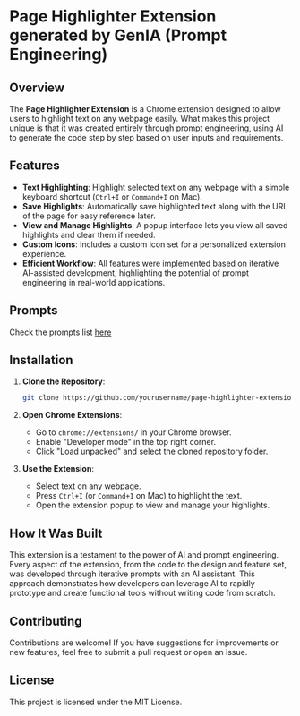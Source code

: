 
# Page Highlighter Extension generated by GenIA (Prompt Engineering)

## Overview

The **Page Highlighter Extension** is a Chrome extension designed to allow users to highlight text on any webpage easily. What makes this project unique is that it was created entirely through prompt engineering, using AI to generate the code step by step based on user inputs and requirements.

## Features

- **Text Highlighting**: Highlight selected text on any webpage with a simple keyboard shortcut (`Ctrl+I` or `Command+I` on Mac).
- **Save Highlights**: Automatically save highlighted text along with the URL of the page for easy reference later.
- **View and Manage Highlights**: A popup interface lets you view all saved highlights and clear them if needed.
- **Custom Icons**: Includes a custom icon set for a personalized extension experience.
- **Efficient Workflow**: All features were implemented based on iterative AI-assisted development, highlighting the potential of prompt engineering in real-world applications.

## Prompts
Check the prompts list [here](prompts_list.md)

## Installation

1. **Clone the Repository**:
    ```bash
    git clone https://github.com/yourusername/page-highlighter-extension.git
    ```
2. **Open Chrome Extensions**:
    - Go to `chrome://extensions/` in your Chrome browser.
    - Enable "Developer mode" in the top right corner.
    - Click "Load unpacked" and select the cloned repository folder.

3. **Use the Extension**:
    - Select text on any webpage.
    - Press `Ctrl+I` (or `Command+I` on Mac) to highlight the text.
    - Open the extension popup to view and manage your highlights.

## How It Was Built

This extension is a testament to the power of AI and prompt engineering. Every aspect of the extension, from the code to the design and feature set, was developed through iterative prompts with an AI assistant. This approach demonstrates how developers can leverage AI to rapidly prototype and create functional tools without writing code from scratch.

## Contributing

Contributions are welcome! If you have suggestions for improvements or new features, feel free to submit a pull request or open an issue.

## License

This project is licensed under the MIT License.
